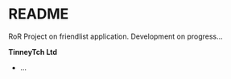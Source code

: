 # README

RoR Project on friendlist application.
Development on progress...

**TinneyTch Ltd**
* ...

